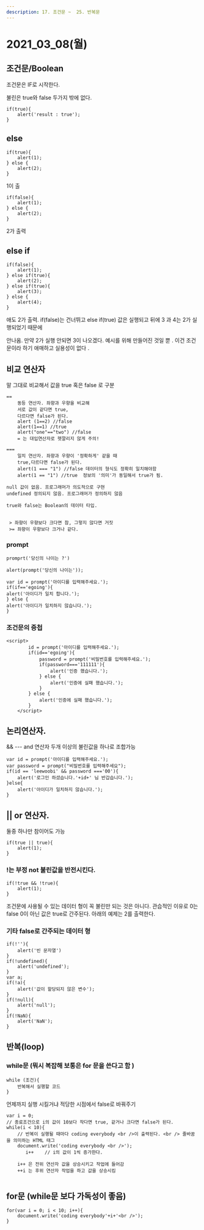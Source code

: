 ```yaml
---
description: 17. 조건문 ~  25. 반복문
---
```


# 2021\_03\_08\(월\)

## 조건문/Boolean

조건문은 IF로 시작한다. 

불린은 true와 false 두가지 밖에 없다. 

```text
if(true){
    alert('result : true');
}
```

## else 

```text
if(true){
    alert(1);
} else {
    alert(2);
}
```

1이 출

```text
if(false){
    alert(1);
} else {
    alert(2);
}
```

2가 출력 

## else if 

```text
if(false){
    alert(1);
} else if(true){
    alert(2);
} else if(true){
    alert(3);
} else {
    alert(4);
}
```

애도 2가 출력.  if\(false\)는 건너뛰고 else if\(true\) 값은 실행되고 뒤에 3 과 4는 2가 실행되었기 때문에

안나옴. 만약 2가 실행 안되면 3이 나오겠다.   예시를 위해 만들어진 것일 뿐 . 이건 조건문이라 하기 애매하고  실용성이 없다 .

## 비교 연산자 

말 그대로 비교해서  값을 true 혹은 false 로 구분 

```text
==
    동등 연산자. 좌향과 우향을 비교해
    서로 값이 같다면 true, 
    다르다면 false가 된다. 
    alert (1==2) //false
    alert(1==1) //true
    alert("one"=="two") //false
    = 는 대입연산자로 헷깔리지 않게 주의!

===
    일치 연산자. 좌향과 우향이 '정확하게' 같을 때 
    true,다르다면 false가 된다. 
    alert(1 === "1") //false 데이터의 형식도 정확히 일치해야함 
    alert(1 == "1") //true  정보의 '의미'가 동일해서 true가 됨.

null 값이 없음. 프로그래머가 의도적으로 구현 
undefined 정의되지 않음. 프로그래머가 정의하지 않음 

true와 false는 Boolean의 데이터 타입.


 > 좌향이 우향보다 크다면 참, 그렇지 않다면 거짓 
 >= 좌향이 우향보다 크거나 같다. 
```

### prompt  

```text
promprt('당신의 나이는 ?')

alert(prompt('당신의 나이는')); 
```

```text
var id = prompt('아이디를 입력해주세요.');
if(if=='egoing'){
alert('아이디가 일치 합니다.');
} else {
alert('아이디가 일치하지 않습니다.');
}
```

### 조건문의 중첩 

```text
<script>
        id = prompt('아이디를 입력해주세요.');
        if(id=='egoing'){
            password = prompt('비밀번호를 입력해주세요.');
            if(password==='111111'){
                alert('인증 했습니다.');
            } else {
                alert('인증에 실패 했습니다.');
            }
        } else {
            alert('인증에 실패 했습니다.');
        }
    </script>
```

## 논리연산자.

&&  ---  and 연산자  두개 이상의 불린값을 하나로 조합가능 

```text
var id = prompt('아이디를 입력해주세요.');
var password = prompt("비밀번호를 입력해주세요");
if(id == 'leewoobi' && password ==='00'){
    alert('로그인 하셨습니다.'+id+' 님 반갑습니다.');
}else{
    alert('아이디가 일치하지 않습니다.');
}
```

## \|\|  or 연산자. 

둘중 하나만 참이어도 가능 

```text
if(true || true){
    alert(1);
}
```

### !는 부정 not 불린값을 반전시킨다. 

```text
if(!true && !true){
    alert(1);
}
```

조건문에 사용될 수 있는 데이터 형이 꼭 불린만 되는 것은 아니다. 관습적인 이유로 0는 false 0이 아닌 값은 true로 간주된다. 아래의 예제는 2를 출력한다.

### 기타 false로 간주되는 데이터 형

```text
if(!''){
    alert('빈 문자열')
}
if(!undefined){
    alert('undefined');
}
var a;
if(!a){
    alert('값이 할당되지 않은 변수'); 
}
if(!null){
    alert('null');
}
if(!NaN){
    alert('NaN');
}
```

## 반복\(loop\)

### while문 \(뭐시 복잡해 보통은 for 문을 쓴다고 함 \)

```text
while (조건){
    반복해서 실행할 코드
}
```

언제까지 실행 시킬거냐  적당한  시점에서 false로 바꿔주기 

```text
var i = 0;
// 종료조건으로 i의 값이 10보다 작다면 true, 같거나 크다면 false가 된다.
while(i < 10){
    // 반복이 실행될 때마다 coding everybody <br />이 출력된다. <br /> 줄바꿈을 의미하는 HTML 태그
    document.write('coding everybody <br />');
       i++    // i의 값이 1씩 증가한다.
       
    i++ 은 전위 연산자 값을 상승시키고 작업에 들어감
    ++i 는 후위 연산자 작업을 하고 값을 상승시킴 
  
```

## for문 \(while문 보다 가독성이 좋음\)

```text
for(var i = 0; i < 10; i++){
    document.write('coding everybody'+i+'<br />');
}
```



